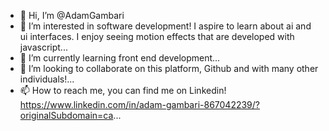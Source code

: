 - 👋 Hi, I’m @AdamGambari
- 👀 I’m interested in software development! I aspire to learn about ai and ui interfaces. I enjoy seeing motion effects that are developed with javascript...
- 🌱 I’m currently learning front end development...
- 💞️ I’m looking to collaborate on this platform, Github and with many other individuals!...
- 📫 How to reach me, you can find me on Linkedin! https://www.linkedin.com/in/adam-gambari-867042239/?originalSubdomain=ca...

<!---
AdamGambari/AdamGambari is a ✨ special ✨ repository because its `README.md` (this file) appears on your GitHub profile.
You can click the Preview link to take a look at your changes.
--->
